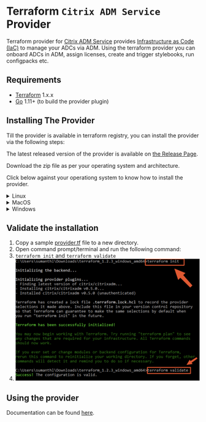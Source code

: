# Terraform `Citrix ADM Service` Provider

Terraform provider for [Citrix ADM Service](https://docs.citrix.com/en-us/citrix-application-delivery-management-service/citrix-application-delivery-management-service.html) provides [Infrastructure as Code (IaC)](https://en.wikipedia.org/wiki/Infrastructure_as_code) to manage your ADCs via ADM. Using the terraform provider you can onboard ADCs in ADM, assign licenses, create and trigger stylebooks, run configpacks etc.

## Requirements

* [Terraform](https://www.terraform.io/downloads.html) 1.x.x
* [Go](https://golang.org/doc/install) 1.11+ (to build the provider plugin)

## Installing The Provider

Till the provider is available in terraform registry, you can install the provider via the following steps:

The latest released version of the provider is available on [the Release Page](https://github.com/citrix/terraform-provider-citrixadm/releases).

Download the zip file as per your operating system and architecture.

Click below against your operationg system to know how to install the provider.

<details>
  <summary>Linux</summary>

  1. Extract the zip file and copy the binary to `~/.terraform.d/plugins/registry.terraform.io/citrix/citrixadm/<VERSION>/linux_amd64`
    1. where `<VERSION>` is the version of the provider you have downloaded.

</details>

<details>
  <summary>MacOS</summary>

  1. Extract the zip file and copy the binary to `~/.terraform.d/plugins/registry.terraform.io/citrix/citrixadm/<VERSION>/darwin_amd64`
    1. where `<VERSION>` is the version of the provider you have downloaded.

</details>

<details>
  <summary>Windows</summary>

  1. Extract the zip file and copy the `.exe` file to `%APPDATA%/terraform.d/plugins/registry.terraform.io/citrix/citrixadm/<version>/<OSARCH>/` directory.
     1. Where, `<version>` is the version of the provider, `<OSARCH>` is the operating system and architecture. Eg: `windows_amd64`(usually this will be the one) or `windows_386`
     2. ![](./media/windows-custom-terraform-provider-plugin-installation/plugin_location.png)
     3. You can check the location of APPDATA by running `echo %APPDATA%` in a command prompt.
     4. ![](./media/windows-custom-terraform-provider-plugin-installation/appdata_location.png)

</details>

## Validate the installation

1. Copy a sample [provider.tf](./examples/provider/provider.tf) file to a new directory.
2. Open command prompt/terminal and run the following command:
3. `terraform init` and `terraform validate`
4. ![](./media/windows-custom-terraform-provider-plugin-installation/terraform-init-validate.png)

## Using the provider

Documentation can be found [here](./PROVIDER_USAGE.md).
